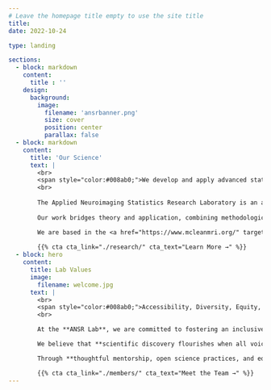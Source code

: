 ```yaml
---
# Leave the homepage title empty to use the site title
title:
date: 2022-10-24

type: landing

sections:
  - block: markdown
    content:
      title : ''
    design:
      background:
        image: 
          filename: 'ansrbanner.png'
          size: cover
          position: center
          parallax: false
  - block: markdown
    content:
      title: 'Our Science'
      text: |
        <br>
        <span style="color:#008ab0;">We develop and apply advanced statistical and machine learning methods to improve neuroimaging analysis and enhance our understanding of brain function in health and disease.</span>
        <br>
        
        The Applied Neuroimaging Statistics Research Laboratory is an academic research group dedicated to improving statistical methodologies for analyzing functional magnetic resonance imaging (fMRI) data. Our research spans multiple domains, including the development of novel computational tools for studying the brain's structural and functional connectome. We leverage state-of-the-art techniques such as multi-modal data fusion and machine learning to address fundamental questions in neuroimaging and to enhance our understanding of neurological and psychiatric disorders. 
        
        Our work bridges theory and application, combining methodological innovation with empirical investigations in neuroimaging. By integrating advanced statistical approaches with neurobiological data, we aim to refine how we study brain networks, mental illness, and cognitive function.

        We are based in the <a href="https://www.mcleanmri.org/" target="_blank">McLean Imaging Center</a> at McLean Hospital & the <a href="https://psych.hms.harvard.edu/" target="_blank">Department of Psychiatry</a> at Harvard Medical School. 
        
        {{% cta cta_link="./research/" cta_text="Learn More →" %}}
  - block: hero
    content:
      title: Lab Values
      image:
        filename: welcome.jpg
      text: |
        <br>
        <span style="color:#008ab0;">Accessibility, Diversity, Equity, Inclusion, & Belonging</span>
        <br>

        At the **ANSR Lab**, we are committed to fostering an inclusive, equitable, and welcoming environment where diverse perspectives drive innovation in neuroimaging and biomedical research.  

        We believe that **scientific discovery flourishes when all voices are heard**, and we actively work to **break down barriers** that have historically excluded underrepresented groups in STEM. Our lab is a space where **collaboration, respect, and belonging** are the foundation of both our research and mentorship.  

        Through **thoughtful mentorship, open science practices, and equitable research opportunities**, we aim to contribute to a scientific community that reflects and serves the diversity of the world around us. We **welcome scholars of all backgrounds** and strive to ensure that **our work promotes knowledge that is accessible, transparent, and impactful for all.**  

        {{% cta cta_link="./members/" cta_text="Meet the Team →" %}}
---
```

